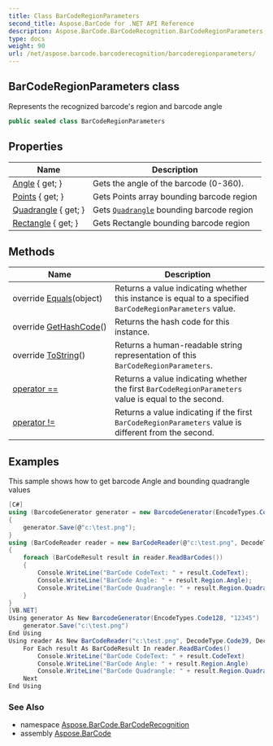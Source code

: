 ```yaml
---
title: Class BarCodeRegionParameters
second_title: Aspose.BarCode for .NET API Reference
description: Aspose.BarCode.BarCodeRecognition.BarCodeRegionParameters class. Represents the recognized barcodes region and barcode angle
type: docs
weight: 90
url: /net/aspose.barcode.barcoderecognition/barcoderegionparameters/
---
```

## BarCodeRegionParameters class

Represents the recognized barcode's region and barcode angle

```csharp
public sealed class BarCodeRegionParameters
```

## Properties

| Name | Description |
| --- | --- |
| [Angle](../../aspose.barcode.barcoderecognition/barcoderegionparameters/angle/) { get; } | Gets the angle of the barcode (0-360). |
| [Points](../../aspose.barcode.barcoderecognition/barcoderegionparameters/points/) { get; } | Gets Points array bounding barcode region |
| [Quadrangle](../../aspose.barcode.barcoderecognition/barcoderegionparameters/quadrangle/) { get; } | Gets [`Quadrangle`](../quadrangle/) bounding barcode region |
| [Rectangle](../../aspose.barcode.barcoderecognition/barcoderegionparameters/rectangle/) { get; } | Gets Rectangle bounding barcode region |

## Methods

| Name | Description |
| --- | --- |
| override [Equals](../../aspose.barcode.barcoderecognition/barcoderegionparameters/equals/)(object) | Returns a value indicating whether this instance is equal to a specified `BarCodeRegionParameters` value. |
| override [GetHashCode](../../aspose.barcode.barcoderecognition/barcoderegionparameters/gethashcode/)() | Returns the hash code for this instance. |
| override [ToString](../../aspose.barcode.barcoderecognition/barcoderegionparameters/tostring/)() | Returns a human-readable string representation of this `BarCodeRegionParameters`. |
| [operator ==](../../aspose.barcode.barcoderecognition/barcoderegionparameters/op_equality/) | Returns a value indicating whether the first `BarCodeRegionParameters` value is equal to the second. |
| [operator !=](../../aspose.barcode.barcoderecognition/barcoderegionparameters/op_inequality/) | Returns a value indicating if the first `BarCodeRegionParameters` value is different from the second. |

## Examples

This sample shows how to get barcode Angle and bounding quadrangle values

```csharp
[C#]
using (BarcodeGenerator generator = new BarcodeGenerator(EncodeTypes.Code128, "12345"))
{
    generator.Save(@"c:\test.png");
}
using (BarCodeReader reader = new BarCodeReader(@"c:\test.png", DecodeType.Code39, DecodeType.Code128))
{
    foreach (BarCodeResult result in reader.ReadBarCodes())
    {
        Console.WriteLine("BarCode CodeText: " + result.CodeText);
        Console.WriteLine("BarCode Angle: " + result.Region.Angle);
        Console.WriteLine("BarCode Quadrangle: " + result.Region.Quadrangle);
    }
}
[VB.NET]
Using generator As New BarcodeGenerator(EncodeTypes.Code128, "12345")
    generator.Save("c:\test.png")
End Using
Using reader As New BarCodeReader("c:\test.png", DecodeType.Code39, DecodeType.Code128)
    For Each result As BarCodeResult In reader.ReadBarCodes()
        Console.WriteLine("BarCode CodeText: " + result.CodeText)
        Console.WriteLine("BarCode Angle: " + result.Region.Angle)
        Console.WriteLine("BarCode Quadrangle: " + result.Region.Quadrangle)
    Next
End Using
```

### See Also

* namespace [Aspose.BarCode.BarCodeRecognition](../../aspose.barcode.barcoderecognition/)
* assembly [Aspose.BarCode](../../)


